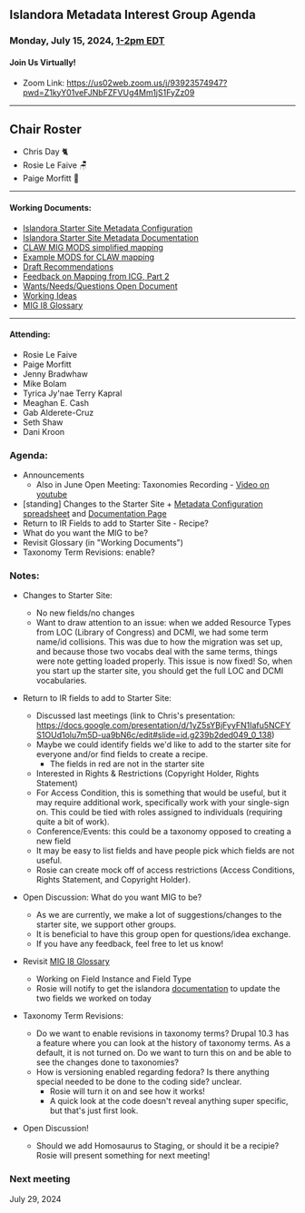## Islandora Metadata Interest Group Agenda
### Monday, July 15, 2024, [1-2pm EDT](http://www.thetimezoneconverter.com/?t=1%20pm&tz=Toronto&) 
#### Join Us Virtually!
* Zoom Link: https://us02web.zoom.us/j/93923574947?pwd=Z1kyY01veFJNbFZFVUg4Mm1jS1FyZz09

---
## Chair Roster
* Chris Day 🐈‍
* Rosie Le Faive 🪑
* Paige Morfitt  📝
---

#### Working Documents:
* [Islandora Starter Site Metadata Configuration](https://docs.google.com/spreadsheets/d/1N37GSwiDl_DSH9-n3BhWLUtjZohOg2udGJJlnZ8BmWQ/edit#gid=0)
* [Islandora Starter Site Metadata Documentation](https://islandora.github.io/documentation/user-documentation/starter-site-metadata-configuration/)
* [CLAW MIG MODS simplified mapping](https://docs.google.com/spreadsheets/d/18u2qFJ014IIxlVpM3JXfDEFccwBZcoFsjbBGpvL0jJI/edit#gid=0)
* [Example MODS for CLAW mapping](https://docs.google.com/spreadsheets/d/1C2Xie7HUDSgRT5v4ldoJvlNdoXz2GHAPvL3PE3TOKW8/edit#gid=1829081124)
* [Draft Recommendations](https://docs.google.com/document/d/15qSO9YcALtYSqd6CUuGx0t8FwUJ5pPwVPz0PA5rU898/edit#heading=h.f9r6knw0rjvu)
* [Feedback on Mapping from ICG, Part 2](https://docs.google.com/document/d/11OpqMMCXM1TFXgsr4yyTQ_cH9DabnD31p7JnuTRQl28/edit?invite=CMWvruEI&ts=5e66437f)
* [Wants/Needs/Questions Open Document](https://docs.google.com/document/d/12Kpb6826TNPzzMuyPS0sESa9TLnmljQmeioWbaPeEdA/edit)
* [Working Ideas](https://github.com/islandora-interest-groups/Islandora-Metadata-Interest-Group/blob/main/working_docs/ideas_and_topics.md)
* [MIG I8 Glossary](https://docs.google.com/document/d/1cfPYFVV9qvvz2VjBRdYUN0CB7AyVDuG-GYavQ27DuBk/edit#heading=h.9fr9xw70meix)

---

#### Attending:
* Rosie Le Faive
* Paige Morfitt
* Jenny Bradwhaw
* Mike Bolam
* Tyrica Jy'nae Terry Kapral
* Meaghan E. Cash
* Gab Alderete-Cruz
* Seth Shaw
* Dani Kroon

### Agenda: 
* Announcements 
    *  Also in June Open Meeting: Taxonomies Recording - [Video on youtube](https://www.youtube.com/watch?v=f0Z89ARGkbU)
* [standing] Changes to the Starter Site + [Metadata Configuration spreadsheet](https://docs.google.com/spreadsheets/d/1N37GSwiDl_DSH9-n3BhWLUtjZohOg2udGJJlnZ8BmWQ/edit#gid=0) and [Documentation Page](https://islandora.github.io/documentation/user-documentation/starter-site-metadata-configuration/)
* Return to IR Fields to add to Starter Site - Recipe?
* What do you want the MIG to be?
* Revisit Glossary (in "Working Documents")
* Taxonomy Term Revisions: enable?

### Notes:
* Changes to Starter Site:
   * No new fields/no changes
   * Want to draw attention to an issue: when we added Resource Types from LOC (Library of Congress) and DCMI, we had some term name/id collisions. This was due to how the migration was set up, and because those two vocabs deal with the same terms, things were note getting loaded properly. This issue is now fixed! So, when you start up the starter site, you should get the full LOC and DCMI vocabularies.
 
   
* Return to IR fields to add to Starter Site:
   * Discussed last meetings (link to Chris's presentation: https://docs.google.com/presentation/d/1yZ5sYBjFyyFN1Iafu5NCFYS1OUd1olu7m5D-ua9bN6c/edit#slide=id.g239b2ded049_0_138)
   * Maybe we could identify fields we'd like to add to the starter site for everyone and/or find fields to create a recipe. 
      	* The fields in red are not in the starter site
   * Interested in Rights & Restrictions (Copyright Holder, Rights Statement)
   	* For Access Condition, this is something that would be useful, but it may require additional work, specifically work with your single-sign on. This could be tied with roles assigned to individuals (requiring quite a bit of work). 
   * Conference/Events:  this could be a taxonomy opposed to creating a new field 
   * It may be easy to list fields and have people pick which fields are not useful. 
   * Rosie can create mock off of access restrictions (Access Conditions, Rights Statement, and Copyright Holder). 

* Open Discussion: What do you want MIG to be?
  * As we are currently, we make a lot of suggestions/changes to the starter site, we support other groups.
   * It is beneficial to have this group open for questions/idea exchange.
   * If you have any feedback, feel free to let us know!
 
* Revisit [MIG I8 Glossary](https://docs.google.com/document/d/1cfPYFVV9qvvz2VjBRdYUN0CB7AyVDuG-GYavQ27DuBk/edit#heading=h.9fr9xw70meix)
   * Working on  Field Instance and Field Type
   * Rosie will notify to get the islandora [documentation](https://islandora.github.io/documentation/user-documentation/glossary/#weight) to update the two fields we worked on today

* Taxonomy Term Revisions:
   *  Do we want to enable revisions in taxonomy terms? Drupal 10.3 has a feature where you can look at the history of taxonomy terms. As a default, it is not turned on. Do we want to turn this on and be able to see the changes done to taxonomies?
   * How is versioning enabled regarding fedora? Is there anything special needed to be done to the coding side? unclear.
      * Rosie will turn it on and see how it works!
      * A quick look at the code doesn't reveal anything super specific, but that's just first look.
        
* Open Discussion!
   * Should we add Homosaurus to Staging, or should it be a recipie? Rosie will present something for next meeting! 

### Next meeting
July 29, 2024 

